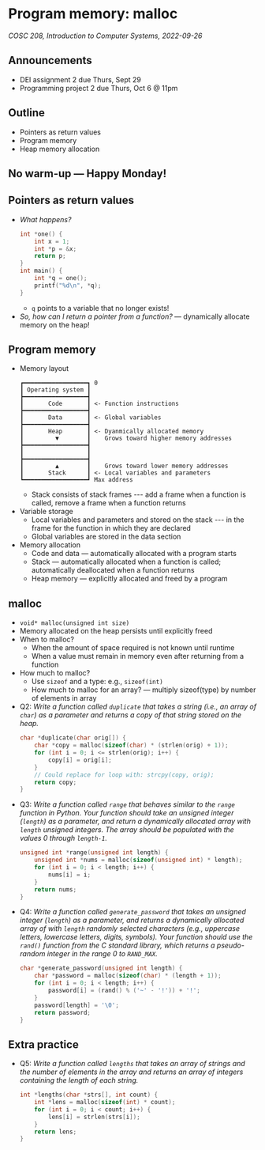 # Program memory: malloc
_COSC 208, Introduction to Computer Systems, 2022-09-26_

## Announcements
* DEI assignment 2 due Thurs, Sept 29
* Programming project 2 due Thurs, Oct 6 @ 11pm

## Outline
* Pointers as return values
* Program memory
* Heap memory allocation

## No warm-up — Happy Monday!

## Pointers as return values
* _What happens?_
    ```C
    int *one() {
        int x = 1;
        int *p = &x;
        return p;
    }
    int main() {
        int *q = one();
        printf("%d\n", *q);
    }
    ```  
    * `q` points to a variable that no longer exists!
* _So, how can I return a pointer from a function?_ — dynamically allocate memory on the heap!

## Program memory
* Memory layout
    ```
    ┏━━━━━━━━━━━━━━━━━━┓ 0
    ┃ Operating system ┃
    ┣━━━━━━━━━━━━━━━━━━┫
    ┃       Code       ┃ <- Function instructions
    ┣━━━━━━━━━━━━━━━━━━┫
    ┃       Data       ┃ <- Global variables
    ┣━━━━━━━━━━━━━━━━━━┫
    ┃       Heap       ┃ <- Dyanmically allocated memory
    ┃         ▼        ┃    Grows toward higher memory addresses
    ┣━━━━━━━━━━━━━━━━━━┫    
    ┃                  ┃
    ┣━━━━━━━━━━━━━━━━━━┫ 
    ┃         ▲        ┃    Grows toward lower memory addresses
    ┃       Stack      ┃ <- Local variables and parameters
    ┗━━━━━━━━━━━━━━━━━━┛ Max address
    ```
    * Stack consists of stack frames --- add a frame when a function is called, remove a frame when a function returns
* Variable storage
    * Local variables and parameters and stored on the stack --- in the frame for the function in which they are declared
    * Global variables are stored in the data section
* Memory allocation
    * Code and data — automatically allocated with a program starts
    * Stack — automatically allocated when a function is called; automatically deallocated when a function returns
    * Heap memory — explicitly allocated and freed by a program

## malloc
* `void* malloc(unsigned int size)`
* Memory allocated on the heap persists until explicitly freed
* When to malloc?
    * When the amount of space required is not known until runtime
    * When a value must remain in memory even after returning from a function
* How much to malloc?
    * Use `sizeof` and a type: e.g., `sizeof(int)`
    * How much to malloc for an array? — multiply sizeof(type) by number of elements in array
* Q2: _Write a function called `duplicate` that takes a string (i.e., an array of `char`) as a parameter and returns a copy of that string stored on the heap._
    ```C
    char *duplicate(char orig[]) {
        char *copy = malloc(sizeof(char) * (strlen(orig) + 1));
        for (int i = 0; i <= strlen(orig); i++) {
            copy[i] = orig[i];
        }
        // Could replace for loop with: strcpy(copy, orig);
        return copy;
    }
    ```
* Q3: _Write a function called `range` that behaves similar to the `range` function in Python. Your function should take an unsigned integer (`length`) as a parameter, and return a dynamically allocated array with `length` unsigned integers. The array should be populated with the values 0 through `length-1`._
    ```C
    unsigned int *range(unsigned int length) {
        unsigned int *nums = malloc(sizeof(unsigned int) * length);
        for (int i = 0; i < length; i++) {
            nums[i] = i;
        }
        return nums;
    }
    ```
* Q4: _Write a function called `generate_password` that takes an unsigned integer (`length`) as a parameter, and returns a dynamically allocated array of with `length` randomly selected characters (e.g., uppercase letters, lowercase letters, digits, symbols). Your function should use the `rand()` function from the C standard library, which returns a pseudo-random integer in the range 0 to `RAND_MAX`._
    ```C
    char *generate_password(unsigned int length) {
        char *password = malloc(sizeof(char) * (length + 1));
        for (int i = 0; i < length; i++) {
            password[i] = (rand() % ('~' - '!')) + '!';
        }
        password[length] = '\0';
        return password;
    }
    ```

## Extra practice
* Q5: _Write a function called `lengths` that takes an array of strings and the number of elements in the array and returns an array of integers containing the length of each string._
    ```C
    int *lengths(char *strs[], int count) {
        int *lens = malloc(sizeof(int) * count);
        for (int i = 0; i < count; i++) {
            lens[i] = strlen(strs[i]);
        }
        return lens;
    }
    ```